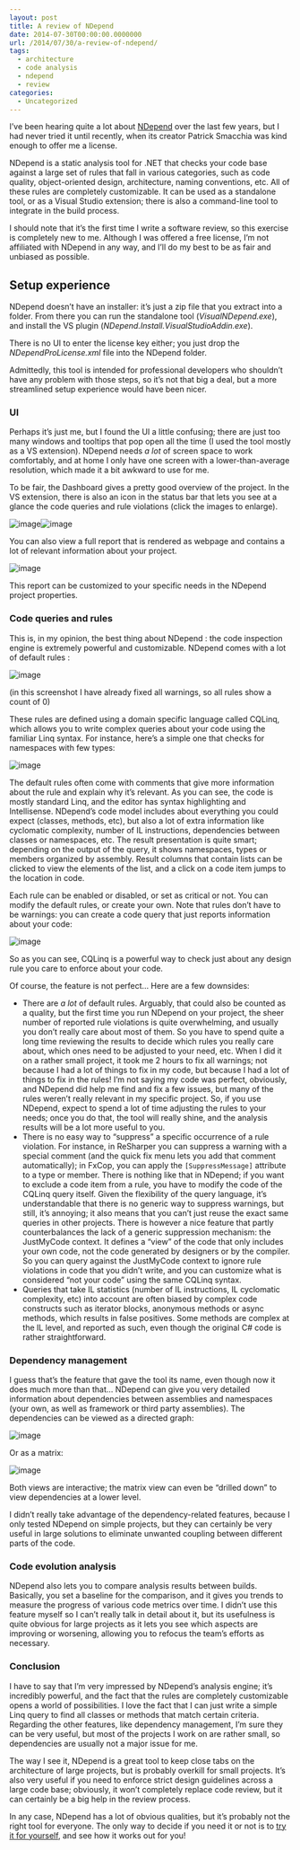 ```yaml
---
layout: post
title: A review of NDepend
date: 2014-07-30T00:00:00.0000000
url: /2014/07/30/a-review-of-ndepend/
tags:
  - architecture
  - code analysis
  - ndepend
  - review
categories:
  - Uncategorized
---
```



I’ve been hearing quite a lot about [NDepend](http://www.ndepend.com/) over the last few years, but I had never tried it until recently, when its creator Patrick Smacchia was kind enough to offer me a license.

NDepend is a static analysis tool for .NET that checks your code base against a large set of rules that fall in various categories, such as code quality, object-oriented design, architecture, naming conventions, etc. All of these rules are completely customizable. It can be used as a standalone tool, or as a Visual Studio extension; there is also a command-line tool to integrate in the build process.

I should note that it’s the first time I write a software review, so this exercise is completely new to me. Although I was offered a free license, I’m not affiliated with NDepend in any way, and I’ll do my best to be as fair and unbiased as possible.

## Setup experience

NDepend doesn’t have an installer: it’s just a zip file that you extract into a folder. From there you can run the standalone tool (*VisualNDepend.exe*), and install the VS plugin (*NDepend.Install.VisualStudioAddin.exe*).

There is no UI to enter the license key either; you just drop the *NDependProLicense.xml* file into the NDepend folder.

Admittedly, this tool is intended for professional developers who shouldn’t have any problem with those steps, so it’s not that big a deal, but a more streamlined setup experience would have been nicer.

### UI

Perhaps it’s just me, but I found the UI a little confusing; there are just too many windows and tooltips that pop open all the time (I used the tool mostly as a VS extension). NDepend needs *a lot* of screen space to work comfortably, and at home I only have one screen with a lower-than-average resolution, which made it a bit awkward to use for me.

To be fair, the Dashboard gives a pretty good overview of the project. In the VS extension, there is also an icon in the status bar that lets you see at a glance the code queries and rule violations (click the images to enlarge).

![image](image7.png "image")![image](image8.png "image")

You can also view a full report that is rendered as webpage and contains a lot of relevant information about your project.

![image](image1.png "image")

This report can be customized to your specific needs in the NDepend project properties.

### Code queries and rules

This is, in my opinion, the best thing about NDepend : the code inspection engine is extremely powerful and customizable. NDepend comes with a lot of default rules :

![image](image2.png "image")

(in this screenshot I have already fixed all warnings, so all rules show a count of 0)

These rules are defined using a domain specific language called CQLinq, which allows you to write complex queries about your code using the familiar Linq syntax. For instance, here’s a simple one that checks for namespaces with few types:

![image](image3.png "image")

The default rules often come with comments that give more information about the rule and explain why it’s relevant. As you can see, the code is mostly standard Linq, and the editor has syntax highlighting and Intellisense. NDepend’s code model includes about everything you could expect (classes, methods, etc), but also a lot of extra information like cyclomatic complexity, number of IL instructions, dependencies between classes or namespaces, etc. The result presentation is quite smart; depending on the output of the query, it shows namespaces, types or members organized by assembly. Result columns that contain lists can be clicked to view the elements of the list, and a click on a code item jumps to the location in code.

Each rule can be enabled or disabled, or set as critical or not. You can modify the default rules, or create your own. Note that rules don’t have to be warnings: you can create a code query that just reports information about your code:

![image](image4.png "image")

So as you can see, CQLinq is a powerful way to check just about any design rule you care to enforce about your code.

Of course, the feature is not perfect… Here are a few downsides:

- There are *a lot* of default rules. Arguably, that could also be counted as a quality, but the first time you run NDepend on your project, the sheer number of reported rule violations is quite overwhelming, and usually you don’t really care about most of them. So you have to spend quite a long time reviewing the results to decide which rules you really care about, which ones need to be adjusted to your need, etc. When I did it on a rather small project, it took me 2 hours to fix all warnings; not because I had a lot of things to fix in my code, but because I had a lot of things to fix in the rules! I’m not saying my code was perfect, obviously, and NDepend did help me find and fix a few issues, but many of the rules weren’t really relevant in my specific project. So, if you use NDepend, expect to spend a lot of time adjusting the rules to your needs; once you do that, the tool will really shine, and the analysis results will be a lot more useful to you.
- There is no easy way to “suppress” a specific occurrence of a rule violation. For instance, in ReSharper you can suppress a warning with a special comment (and the quick fix menu lets you add that comment automatically); in FxCop, you can apply the `[SuppressMessage]` attribute to a type or member. There is nothing like that in NDepend; if you want to exclude a code item from a rule, you have to modify the code of the CQLinq query itself. Given the flexibility of the query language, it’s understandable that there is no generic way to suppress warnings, but still, it’s annoying; it also means that you can’t just reuse the exact same queries in other projects. There is however a nice feature that partly counterbalances the lack of a generic suppression mechanism: the JustMyCode context. It defines a “view” of the code that only includes your own code, not the code generated by designers or by the compiler. So you can query against the JustMyCode context to ignore rule violations in code that you didn’t write, and you can customize what is considered “not your code” using the same CQLinq syntax.
- Queries that take IL statistics (number of IL instructions, IL cyclomatic complexity, etc) into account are often biased by complex code constructs such as iterator blocks, anonymous methods or async methods, which results in false positives. Some methods are complex at the IL level, and reported as such, even though the original C# code is rather straightforward.


### Dependency management

I guess that’s the feature that gave the tool its name, even though now it does much more than that… NDepend can give you very detailed information about dependencies between assemblies and namespaces (your own, as well as framework or third party assemblies). The dependencies can be viewed as a directed graph:

![image](image5.png "image")

Or as a matrix:

![image](image6.png "image")

Both views are interactive; the matrix view can even be “drilled down” to view dependencies at a lower level.

I didn’t really take advantage of the dependency-related features, because I only tested NDepend on simple projects, but they can certainly be very useful in large solutions to eliminate unwanted coupling between different parts of the code.

### Code evolution analysis

NDepend also lets you to compare analysis results between builds. Basically, you set a baseline for the comparison, and it gives you trends to measure the progress of various code metrics over time. I didn’t use this feature myself so I can’t really talk in detail about it, but its usefulness is quite obvious for large projects as it lets you see which aspects are improving or worsening, allowing you to refocus the team’s efforts as necessary.

### Conclusion

I have to say that I’m very impressed by NDepend’s analysis engine; it’s incredibly powerful, and the fact that the rules are completely customizable opens a world of possibilities. I love the fact that I can just write a simple Linq query to find all classes or methods that match certain criteria. Regarding the other features, like dependency management, I’m sure they can be very useful, but most of the projects I work on are rather small, so dependencies are usually not a major issue for me.

The way I see it, NDepend is a great tool to keep close tabs on the architecture of large projects, but is probably overkill for small projects. It’s also very useful if you need to enforce strict design guidelines across a large code base; obviously, it won’t completely replace code review, but it can certainly be a big help in the review process.

In any case, NDepend has a lot of obvious qualities, but it’s probably not the right tool for everyone. The only way to decide if you need it or not is to [try it for yourself](http://www.ndepend.com/NDependDownload.aspx), and see how it works out for you!

